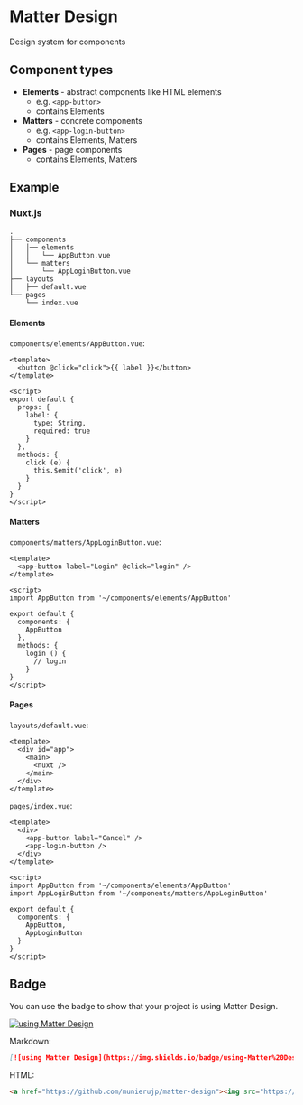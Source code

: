 # Matter Design
Design system for components

## Component types
* **Elements** - abstract components like HTML elements
  * e.g. `<app-button>`
  * contains Elements
* **Matters** - concrete components
  * e.g. `<app-login-button>`
  * contains Elements, Matters
* **Pages** - page components
  * contains Elements, Matters

## Example
### Nuxt.js
```
.
├── components
│   │── elements
│   │   └── AppButton.vue
│   └── matters
│       └── AppLoginButton.vue
├── layouts
│   ├── default.vue
└── pages
    └── index.vue
```

#### Elements
`components/elements/AppButton.vue`:

```vue
<template>
  <button @click="click">{{ label }}</button>
</template>

<script>
export default {
  props: {
    label: {
      type: String,
      required: true
    }
  },
  methods: {
    click (e) {
      this.$emit('click', e)
    }
  }
}
</script>
```

#### Matters
`components/matters/AppLoginButton.vue`:

```vue
<template>
  <app-button label="Login" @click="login" />
</template>

<script>
import AppButton from '~/components/elements/AppButton'

export default {
  components: {
    AppButton
  },
  methods: {
    login () {
      // login
    }
}
</script>
```

#### Pages
`layouts/default.vue`:

```vue
<template>
  <div id="app">
    <main>
      <nuxt />
    </main>
  </div>
</template>
```

`pages/index.vue`:

```vue
<template>
  <div>
    <app-button label="Cancel" />
    <app-login-button />
  </div>
</template>

<script>
import AppButton from '~/components/elements/AppButton'
import AppLoginButton from '~/components/matters/AppLoginButton'

export default {
  components: {
    AppButton,
    AppLoginButton
  }
}
</script>
```

## Badge
You can use the badge to show that your project is using Matter Design.

[![using Matter Design](https://img.shields.io/badge/using-Matter%20Design-brightgreen)](https://github.com/munierujp/matter-design)

Markdown:

```md
[![using Matter Design](https://img.shields.io/badge/using-Matter%20Design-brightgreen)](https://github.com/munierujp/matter-design)
```

HTML:

```html
<a href="https://github.com/munierujp/matter-design"><img src="https://img.shields.io/badge/using-Matter%20Design-brightgreen" alt="using Matter Design"></a>
```

